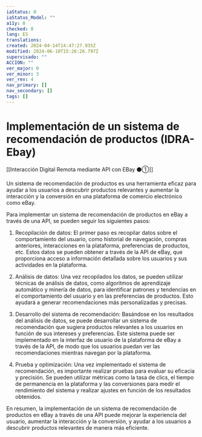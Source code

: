 ```yaml
---
iaStatus: 0
iaStatus_Model: ""
a11y: 0
checked: 0
lang: ES
translations: 
created: 2024-04-14T14:47:27.935Z
modified: 2024-06-10T15:26:26.797Z
supervisado: ""
ACCION: ""
ver_major: 0
ver_minor: 3
ver_rev: 4
nav_primary: []
nav_secondary: []
tags: []
---
```

# Implementación de un sistema de recomendación de productos (IDRA-Ebay)

[[Interacción Digital Remota mediante API con EBay ⚫①]]

Un sistema de recomendación de productos es una herramienta eficaz para ayudar a los usuarios a descubrir productos relevantes y aumentar la interacción y la conversión en una plataforma de comercio electrónico como eBay. 

Para implementar un sistema de recomendación de productos en eBay a través de una API, se pueden seguir los siguientes pasos:

1. Recopilación de datos: El primer paso es recopilar datos sobre el comportamiento del usuario, como historial de navegación, compras anteriores, interacciones en la plataforma, preferencias de productos, etc. Estos datos se pueden obtener a través de la API de eBay, que proporciona acceso a información detallada sobre los usuarios y sus actividades en la plataforma.

2. Análisis de datos: Una vez recopilados los datos, se pueden utilizar técnicas de análisis de datos, como algoritmos de aprendizaje automático y minería de datos, para identificar patrones y tendencias en el comportamiento del usuario y en las preferencias de productos. Esto ayudará a generar recomendaciones más personalizadas y precisas.

3. Desarrollo del sistema de recomendación: Basándose en los resultados del análisis de datos, se puede desarrollar un sistema de recomendación que sugiera productos relevantes a los usuarios en función de sus intereses y preferencias. Este sistema puede ser implementado en la interfaz de usuario de la plataforma de eBay a través de la API, de modo que los usuarios puedan ver las recomendaciones mientras navegan por la plataforma.

4. Prueba y optimización: Una vez implementado el sistema de recomendación, es importante realizar pruebas para evaluar su eficacia y precisión. Se pueden utilizar métricas como la tasa de clics, el tiempo de permanencia en la plataforma y las conversiones para medir el rendimiento del sistema y realizar ajustes en función de los resultados obtenidos.

En resumen, la implementación de un sistema de recomendación de productos en eBay a través de una API puede mejorar la experiencia del usuario, aumentar la interacción y la conversión, y ayudar a los usuarios a descubrir productos relevantes de manera más eficiente.
